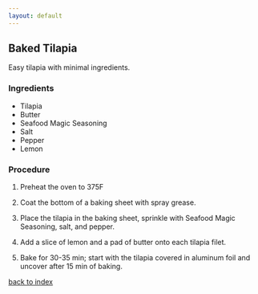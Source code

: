 ```yaml
---
layout: default
---
```


## Baked Tilapia
Easy tilapia with minimal ingredients.

### Ingredients
- Tilapia
- Butter
- Seafood Magic Seasoning
- Salt
- Pepper
- Lemon


### Procedure
1. Preheat the oven to 375F

2. Coat the bottom of a baking sheet with spray grease.

3. Place the tilapia in the baking sheet, sprinkle with Seafood Magic Seasoning, salt, and pepper.

4. Add a slice of lemon and a pad of butter onto each tilapia filet.

5. Bake for 30-35 min; start with the tilapia covered in aluminum foil and uncover after 15 min of baking. 

<!--
Keep this link to return to the index
-->
[back to index](../)
